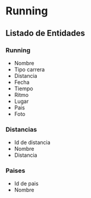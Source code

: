 # Running

## Listado de Entidades

### Running

- Nombre
- Tipo carrera
- Distancia
- Fecha
- Tiempo
- Ritmo 
- Lugar
- Pais
- Foto

### Distancias

- Id de distancia
- Nombre
- Distancia

### Paises
- Id de pais
- Nombre
